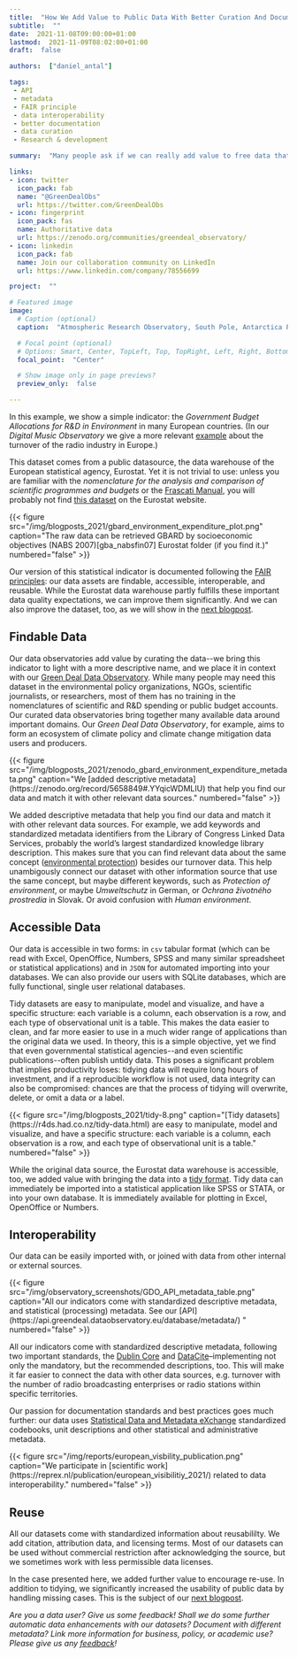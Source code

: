 ```yaml
---
title:  "How We Add Value to Public Data With Better Curation And Documentation?"
subtitle:  ""
date:  2021-11-08T09:00:00+01:00
lastmod:  2021-11-09T08:02:00+01:00
draft:  false

authors:  ["daniel_antal"]

tags:
 - API
 - metadata
 - FAIR principle 
 - data interoperability
 - better documentation
 - data curation 
 - Research & development

summary:  "Many people ask if we can really add value to free data that can be downloaded from the Internet by anybody. We do not only work with easy-to-download data, but we know that free, public data usually requires a lot of work to become really valuable. To start with, it is not always easy to find."

links:
- icon: twitter
  icon_pack: fab
  name: "@GreenDealObs"
  url: https://twitter.com/GreenDealObs
- icon: fingerprint
  icon_pack: fas
  name: Authoritative data
  url: https://zenodo.org/communities/greendeal_observatory/
- icon: linkedin
  icon_pack: fab
  name: Join our collaboration community on LinkedIn
  url: https://www.linkedin.com/company/78556699

project:  ""

# Featured image
image:
  # Caption (optional)
  caption:  "Atmospheric Research Observatory, South Pole, Antarctica Photo: [NOAA](https://unsplash.com/photos/WWVD4wXRX38)"

  # Focal point (optional)
  # Options: Smart, Center, TopLeft, Top, TopRight, Left, Right, BottomLeft, Bottom, BottomRight
  focal_point:  "Center"

  # Show image only in page previews?
  preview_only:  false

---
```


In this example, we show a simple indicator: the *Government Budget Allocations for R&D in Environment* in many European countries. (In our *Digital Music Observatory* we give a more relevant [example](https://music.dataobservatory.eu/post/2021-11-08-indicator_findable/) about the turnover of the radio industry in Europe.)

This dataset comes from a public datasource, the data warehouse of the
European statistical agency, Eurostat. Yet it is not trivial to use:
unless you are familiar with the *nomenclature for the analysis and comparison of scientific programmes and budgets* or the [Frascati Manual](https://www.oecd.org/sti/frascati-manual-2015-9789264239012-en.htm), you will probably not find [this dataset](http://appsso.eurostat.ec.europa.eu/nui/show.do?dataset=gba_nabsfin07&lang=en) on the Eurostat website. 

<td style="text-align: center;">{{< figure src="/img/blogposts_2021/gbard_environment_expenditure_plot.png" caption="The raw data can be retrieved GBARD by socioeconomic objectives (NABS 2007)[gba_nabsfin07] Eurostat folder (if you find it.)" numbered="false" >}}</td>

Our version of this statistical indicator is documented following the [FAIR principles](https://www.go-fair.org/fair-principles/): our data assets
are findable, accessible, interoperable, and reusable. While the
Eurostat data warehouse partly fulfills these important data quality
expectations, we can improve them significantly. And we can also
improve the dataset, too, as we will show in the [next blogpost](/post/2021-11-06-indicator_value_added/).

## Findable Data

Our data observatories add value by curating the data--we bring this
indicator to light with a more descriptive name, and we place it in
context with our [Green Deal Data Observatory](https://greendeal.dataobservatory.eu/).
While many people may need this dataset in the environmental policy organizations, NGOs, scientific journalists, or researchers, most of them has no training in the nomenclatures of scientific and R&D spending or public budget accounts. Our curated data observatories bring together many
available data around important domains. Our *Green Deal Data Observatory*, for example, aims to form an ecosystem of climate policy and climate change mitigation data users and producers.

<td style="text-align: center;">{{< figure src="/img/blogposts_2021/zenodo_gbard_environment_expenditure_metadata.png" caption="We [added descriptive metadata](https://zenodo.org/record/5658849#.YYqicWDMLIU) that help you find our data and match it with other relevant data sources." numbered="false" >}}</td>

We added descriptive metadata that help you find our data and match it
with other relevant data sources. For example, we add keywords and
standardized metadata identifiers from the Library of Congress Linked
Data Services, probably the world’s largest standardized knowledge
library description. This makes sure that you can find relevant data
about the same concept ([environmental protection](https://id.loc.gov/authorities/subjects/sh85044203.html))
besides our turnover data. This help unambigously connect our dataset
with other information source that use the same concept, but maybe
different keywords, such as *Protection of environment*, or maybe *Umweltschutz* in German, or *Ochrana životného prostredia* in Slovak. Or avoid confusion with *Human environment*.

## Accessible Data

Our data is accessible in two forms: in `csv` tabular format (which can be
read with Excel, OpenOffice, Numbers, SPSS and many similar spreadsheet
or statistical applications) and in `JSON` for automated importing into
your databases. We can also provide our users with SQLite databases,
which are fully functional, single user relational databases.

Tidy datasets are easy to manipulate, model and visualize, and have a
specific structure: each variable is a column, each observation is a
row, and each type of observational unit is a table. This makes the data
easier to clean, and far more easier to use in a much wider range of
applications than the original data we used. In theory, this is a simple objective, 
yet we find that even governmental statistical agencies--and even scientific
publications--often publish untidy data. This poses a significant problem that implies
productivity loses: tidying data will require long hours of investment, and if 
a reproducible workflow is not used, data integrity can also be compromised: 
chances are that the process of tidying will overwrite, delete, or omit a data or a label.

<td style="text-align: center;">{{< figure src="/img/blogposts_2021/tidy-8.png" caption="[Tidy datasets](https://r4ds.had.co.nz/tidy-data.html) are easy to manipulate, model and visualize, and have a specific structure: each variable is a column, each observation is a row, and each type of observational unit is a table." numbered="false" >}}</td>

While the original data source, the Eurostat data warehouse is
accessible, too, we added value with bringing the data into a [tidy
format](https://www.jstatsoft.org/article/view/v059i10). Tidy data can
immediately be imported into a statistical application like SPSS or
STATA, or into your own database. It is immediately available for
plotting in Excel, OpenOffice or Numbers.

## Interoperability

Our data can be easily imported with, or joined with data from other internal or external sources.

<td style="text-align: center;">{{< figure src="/img/observatory_screenshots/GDO_API_metadata_table.png" caption="All our indicators come with standardized descriptive metadata, and statistical (processing) metadata. See our [API](https://api.greendeal.dataobservatory.eu/database/metadata/) " numbered="false" >}}</td>

All our indicators come with standardized descriptive metadata,
following two important standards, the [Dublin Core](https://dublincore.org/) and
[DataCite](https://datacite.org/)–implementing not only the mandatory,
but the recommended descriptions, too. This will make it far easier to
connect the data with other data sources, e.g. turnover with the number of radio broadcasting enterprises or radio stations within specific territories.

Our passion for documentation standards and best practices goes much further: our data uses [Statistical Data and Metadata eXchange](https://sdmx.org/?page_id=3215/) standardized codebooks, unit descriptions and other statistical and administrative metadata.


<td style="text-align: center;">{{< figure src="/img/reports/european_visbility_publication.png" caption="We participate in [scientific work](https://reprex.nl/publication/european_visibilitiy_2021/) related to data interoperability." numbered="false" >}}</td>

## Reuse

All our datasets come with standardized information about reusabililty.
We add citation, attribution data, and licensing terms. Most of our
datasets can be used without commercial restriction after acknowledging
the source, but we sometimes work with less permissible data licenses.

In the case presented here, we added further value to encourage re-use. In addition to tidying, we
significantly increased the usability of public data by handling
missing cases. This is the subject of our [next blogpost](/post/2021-11-06-indicator_value_added/).

*Are you a data user? Give us some feedback! Shall we do some further
automatic data enhancements with our datasets? Document with different
metadata? Link more information for business, policy, or academic use? Please 
give us any [feedback](https://reprex.nl/#contact)!*
